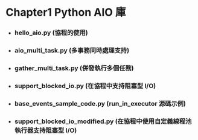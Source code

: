 Chapter1 Python AIO 庫
=====
* ### hello_aio.py (協程的使用)
* ### aio_multi_task.py (多事務同時處理支持)
* ### gather_multi_task.py (併發執行多個任務)
* ### support_blocked_io.py (在協程中支持阻塞型 I/O)
* ### base_events_sample_code.py (run_in_executor 源碼示例)
* ### support_blocked_io_modified.py (在協程中使用自定義線程池執行器支持阻塞型 I/O)
<br />

